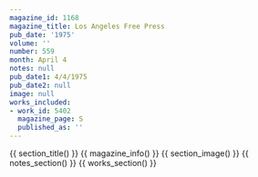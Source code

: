 ```yaml
---
magazine_id: 1168
magazine_title: Los Angeles Free Press
pub_date: '1975'
volume: ''
number: 559
month: April 4
notes: null
pub_date1: 4/4/1975
pub_date2: null
image: null
works_included:
- work_id: 5402
  magazine_page: S
  published_as: ''
---
```


{{ section_title() }}
{{ magazine_info() }}
{{ section_image() }}
{{ notes_section() }}
{{ works_section() }}
